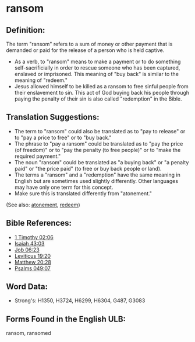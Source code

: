 # ransom

## Definition:

The term "ransom" refers to a sum of money or other payment that is demanded or paid for the release of a person who is held captive.

* As a verb, to "ransom" means to make a payment or to do something self-sacrificially in order to rescue someone who has been captured, enslaved or imprisoned. This meaning of "buy back" is similar to the meaning of "redeem."
* Jesus allowed himself to be killed as a ransom to free sinful people from their enslavement to sin. This act of God buying back his people through paying the penalty of their sin is also called "redemption" in the Bible.

## Translation Suggestions:

* The term to "ransom" could also be translated as to "pay to release" or to "pay a price to free" or to "buy back."
* The phrase to "pay a ransom" could be translated as to "pay the price (of freedom)" or to "pay the penalty (to free people)" or to "make the required payment."
* The noun "ransom" could be translated as "a buying back" or "a penalty paid" or "the price paid" (to free or buy back people or land).
* The terms a "ransom" and a "redemption" have the same meaning in English but are sometimes used slightly differently. Other languages may have only one term for this concept.
* Make sure this is translated differently from "atonement."

(See also: [atonement](../kt/atonement.md), [redeem](../kt/redeem.md))

## Bible References:

* [1 Timothy 02:06](rc://en/tn/help/1ti/02/06)
* [Isaiah 43:03](rc://en/tn/help/isa/43/03)
* [Job 06:23](rc://en/tn/help/job/06/23)
* [Leviticus 19:20](rc://en/tn/help/lev/19/20)
* [Matthew 20:28](rc://en/tn/help/mat/20/28)
* [Psalms 049:07](rc://en/tn/help/psa/049/07)

## Word Data:

* Strong's: H1350, H3724, H6299, H6304, G487, G3083

## Forms Found in the English ULB:

ransom, ransomed


